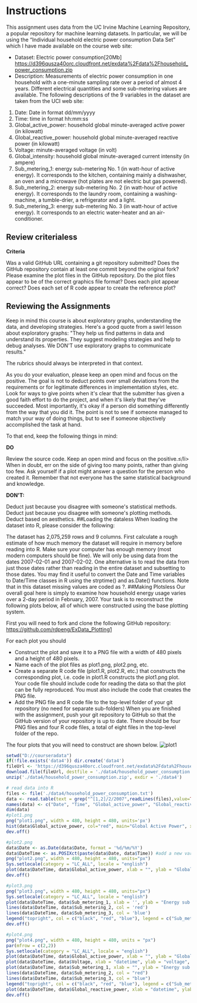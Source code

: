 # Instructions

This assignment uses data from the UC Irvine Machine Learning Repository, a popular repository for machine learning datasets. In particular, we will be using the “Individual household electric power consumption Data Set” which I have made available on the course web site:

* Dataset: Electric power consumption[20Mb]
<https://d396qusza40orc.cloudfront.net/exdata%2Fdata%2Fhousehold_power_consumption.zip>
* Description: Measurements of electric power consumption in one household with a one-minute sampling rate over a period of almost 4 years. Different electrical quantities and some sub-metering values are available.
The following descriptions of the 9 variables in the dataset are taken from the UCI web site:

1. Date: Date in format dd/mm/yyyy
2. Time: time in format hh:mm:ss
3. Global_active_power: household global minute-averaged active power (in kilowatt)
4. Global_reactive_power: household global minute-averaged reactive power (in kilowatt)
5. Voltage: minute-averaged voltage (in volt)
6. Global_intensity: household global minute-averaged current intensity (in ampere)
7. Sub_metering_1: energy sub-metering No. 1 (in watt-hour of active energy). It corresponds to the kitchen, containing mainly a dishwasher, an oven and a microwave (hot plates are not electric but gas powered).
8. Sub_metering_2: energy sub-metering No. 2 (in watt-hour of active energy). It corresponds to the laundry room, containing a washing-machine, a tumble-drier, a refrigerator and a light.
9. Sub_metering_3: energy sub-metering No. 3 (in watt-hour of active energy). It corresponds to an electric water-heater and an air-conditioner.

## Review criterialess 
**Criteria**

Was a valid GitHub URL containing a git repository submitted?
Does the GitHub repository contain at least one commit beyond the original fork?
Please examine the plot files in the GitHub repository. Do the plot files appear to be of the correct graphics file format?
Does each plot appear correct?
Does each set of R code appear to create the reference plot?

## Reviewing the Assignments

Keep in mind this course is about exploratory graphs, understanding the data, and developing strategies. Here's a good quote from a swirl lesson about exploratory graphs: "They help us find patterns in data and understand its properties. They suggest modeling strategies and help to debug analyses. We DON'T use exploratory graphs to communicate results."

The rubrics should always be interpreted in that context.

As you do your evaluation, please keep an open mind and focus on the positive. The goal is not to deduct points over small deviations from the requirements or for legitimate differences in implementation styles, etc. Look for ways to give points when it's clear that the submitter has given a good faith effort to do the project, and when it's likely that they've succeeded. Most importantly, it's okay if a person did something differently from the way that you did it. The point is not to see if someone managed to match your way of doing things, but to see if someone objectively accomplished the task at hand.

To that end, keep the following things in mind:

**DO**

Review the source code.
Keep an open mind and focus on the positive.≤/li>
When in doubt, err on the side of giving too many points, rather than giving too few.
Ask yourself if a plot might answer a question for the person who created it.
Remember that not everyone has the same statistical background and knowledge.

**DON'T:**

Deduct just because you disagree with someone's statistical methods.
Deduct just because you disagree with someone's plotting methods.
Deduct based on aesthetics.
##Loading the dataless 
When loading the dataset into R, please consider the following:

The dataset has 2,075,259 rows and 9 columns. First calculate a rough estimate of how much memory the dataset will require in memory before reading into R. Make sure your computer has enough memory (most modern computers should be fine).
We will only be using data from the dates 2007-02-01 and 2007-02-02. One alternative is to read the data from just those dates rather than reading in the entire dataset and subsetting to those dates.
You may find it useful to convert the Date and Time variables to Date/Time classes in R using the strptime()  and as.Date() functions.
Note that in this dataset missing values are coded as ?.
##Making Plotsless 
Our overall goal here is simply to examine how household energy usage varies over a 2-day period in February, 2007. Your task is to reconstruct the following plots below, all of which were constructed using the base plotting system.

First you will need to fork and clone the following GitHub repository: https://github.com/rdpeng/ExData_Plotting1

For each plot you should

* Construct the plot and save it to a PNG file with a width of 480 pixels and a height of 480 pixels.
* Name each of the plot files as plot1.png, plot2.png, etc.
* Create a separate R code file (plot1.R, plot2.R, etc.) that constructs the corresponding plot, i.e. code in plot1.R constructs the plot1.png plot. Your code file should include code for reading the data so that the plot can be fully reproduced. You must also include the code that creates the PNG file.
* Add the PNG file and R code file to the top-level folder of your git repository (no need for separate sub-folders)
When you are finished with the assignment, push your git repository to GitHub so that the GitHub version of your repository is up to date. There should be four PNG files and four R code files, a total of eight files in the top-level folder of the repo.

The four plots that you will need to construct are shown below.
![plot1](C:Users/Ning/Desktop/ExDataCP1Plot1.png)

```r
setwd("D://courseradata")
if(!file.exists('data4')) dir.create('data4')
fileUrl <- 'https://d396qusza40orc.cloudfront.net/exdata%2Fdata%2Fhousehold_power_consumption.zip'
download.file(fileUrl, destfile = './data4/household_power_consumption.zip')
unzip('./data4/household_power_consumption.zip', exdir = './data4')

# read data into R
files <- file('./data4/household_power_consumption.txt')
data <- read.table(text = grep("^[1,2]/2/2007",readLines(files),value=TRUE), sep = ';', header=TRUE, na.stings = "?")
names(data) <- c("Date", "Time", "Global_active_power", "Global_reactive_power", "Voltage", "Global_intensity", "Sub_metering_1", "Sub_metering_2", "Sub_metering_3")
dim(data)
#plot1.png
png("plot1.png", width = 480, height = 480, units='px')
hist(data$Global_active_power, col="red", main="Global Active Power", xlab="Global Active Power (Kilowatts)")
dev.off()

#plot2.png
data$Date <- as.Date(data$Date, format = '%d/%m/%Y')
data$DateTime <- as.POSIXct(paste(data$Date, data$Time)) #add a new variable "DateTime"
png("plot2.png", width = 480, height = 480, units="px")
Sys.setlocale(category = "LC_ALL", locale = "english")
plot(data$DateTime, data$Global_active_power, xlab = "", ylab = "Global Active Power (kilowatt)", type = "l")
dev.off()

#plot3.png
png("plot3.png", width = 480, height = 480, units="px")
Sys.setlocale(category = "LC_ALL", locale = "english")
plot(data$DateTime, data$Sub_metering_1, xlab = '', ylab = "Energy sub metering", type = "l")
lines(data$DateTime, data$Sub_metering_2, col = 'red')
lines(data$DateTime, data$Sub_metering_3, col = 'blue')
legend("topright", col = c("black", "red", "blue"), legend = c("Sub_metering_1", "Sub_metering_2", "Sub_metering_3"), lwd = 1)
dev.off()

#plot4.png
png("plot4.png", width = 480, height = 480, units = "px")
par(mfrow = c(2,2))
Sys.setlocale(category = "LC_ALL", locale = "english")
plot(data$DateTime, data$Global_active_power, xlab = "", ylab = "Global Active Power", type = "l")
plot(data$DateTime, data$Voltage, xlab = "datetime", ylab = "voltage", type = "l")
plot(data$DateTime, data$Sub_metering_1, xlab = "", ylab = "Energy sub metering", type = "l")
lines(data$DateTime, data$Sub_metering_2, col = "red")
lines(data$DateTime, data$Sub_metering_3, col = "blue")
legend("topright", col = c("black", "red", "blue"), legend = c("Sub_metering_1", "Sub_metering_2", "Sub_metering_3"), lwd = 1)
plot(data$DateTime, data$Global_reactive_power, xlab = "datetime", ylab = "Global_reactive_power", type = "l")
dev.off()
```
